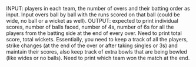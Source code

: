INPUT: players in each team, the number of overs and their batting
       order as input. Input overs ball by ball with the runs scored on that ball (could be
       wide, no ball or a wicket as well).
OUTPUT: expected to print individual scores, number of balls faced, number of 4s, number of 6s
        for all the players from the batting side at the end of every over. Need to print total
        score, total wickets. Essentially, you need to keep a track of all the players, strike changes (at
        the end of the over or after taking singles or 3s) and maintain their scores, also keep track of
        extra bowls that are being bowled (like wides or no balls). Need to print which team
        won the match at the end.